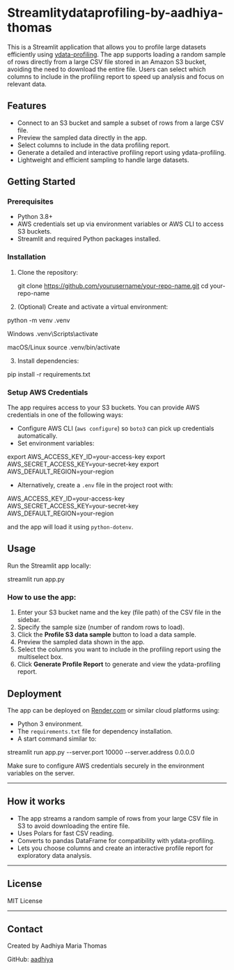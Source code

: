 # Streamlitydataprofiling-by-aadhiya-thomas


This is a Streamlit application that allows you to profile large datasets efficiently using [ydata-profiling](https://github.com/ydataai/ydata-profiling). The app supports loading a random sample of rows directly from a large CSV file stored in an Amazon S3 bucket, avoiding the need to download the entire file. Users can select which columns to include in the profiling report to speed up analysis and focus on relevant data.

## Features

- Connect to an S3 bucket and sample a subset of rows from a large CSV file.
- Preview the sampled data directly in the app.
- Select columns to include in the data profiling report.
- Generate a detailed and interactive profiling report using ydata-profiling.
- Lightweight and efficient sampling to handle large datasets.

## Getting Started

### Prerequisites

- Python 3.8+
- AWS credentials set up via environment variables or AWS CLI to access S3 buckets.
- Streamlit and required Python packages installed.

### Installation

1. Clone the repository:

   git clone https://github.com/yourusername/your-repo-name.git
cd your-repo-name

2. (Optional) Create and activate a virtual environment:

python -m venv .venv

Windows
.venv\Scripts\activate

macOS/Linux
source .venv/bin/activate

3. Install dependencies:

pip install -r requirements.txt

### Setup AWS Credentials

The app requires access to your S3 buckets. You can provide AWS credentials in one of the following ways:

- Configure AWS CLI (`aws configure`) so `boto3` can pick up credentials automatically.
- Set environment variables:

export AWS_ACCESS_KEY_ID=your-access-key
export AWS_SECRET_ACCESS_KEY=your-secret-key
export AWS_DEFAULT_REGION=your-region

- Alternatively, create a `.env` file in the project root with:

AWS_ACCESS_KEY_ID=your-access-key
AWS_SECRET_ACCESS_KEY=your-secret-key
AWS_DEFAULT_REGION=your-region

and the app will load it using `python-dotenv`.

## Usage

Run the Streamlit app locally:

streamlit run app.py


### How to use the app:

1. Enter your S3 bucket name and the key (file path) of the CSV file in the sidebar.
2. Specify the sample size (number of random rows to load).
3. Click the **Profile S3 data sample** button to load a data sample.
4. Preview the sampled data shown in the app.
5. Select the columns you want to include in the profiling report using the multiselect box.
6. Click **Generate Profile Report** to generate and view the ydata-profiling report.

## Deployment

The app can be deployed on [Render.com](https://render.com) or similar cloud platforms using:

- Python 3 environment.
- The `requirements.txt` file for dependency installation.
- A start command similar to:

streamlit run app.py --server.port 10000 --server.address 0.0.0.0

Make sure to configure AWS credentials securely in the environment variables on the server.

---

## How it works

- The app streams a random sample of rows from your large CSV file in S3 to avoid downloading the entire file.
- Uses Polars for fast CSV reading.
- Converts to pandas DataFrame for compatibility with ydata-profiling.
- Lets you choose columns and create an interactive profile report for exploratory data analysis.

---

## License

MIT License

---

## Contact

Created by Aadhiya Maria Thomas  

GitHub: [aadhiya](https://github.com/aadhiya)

